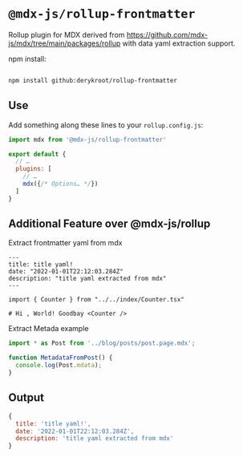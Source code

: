 # `@mdx-js/rollup-frontmatter`

Rollup plugin for MDX derived from https://github.com/mdx-js/mdx/tree/main/packages/rollup with data yaml extraction support.



npm install:

```sh

npm install github:derykroot/rollup-frontmatter

```

## Use

Add something along these lines to your `rollup.config.js`:

```js
import mdx from '@mdx-js/rollup-frontmatter'

export default {
  // …
  plugins: [
    // …
    mdx({/* Options… */})
  ]
}
```

## Additional Feature over @mdx-js/rollup

Extract frontmatter yaml from mdx

```
---
title: title yaml!
date: "2022-01-01T22:12:03.284Z"
description: "title yaml extracted from mdx"
---

import { Counter } from "../../index/Counter.tsx"

# Hi , World! Goodbay <Counter />
```

Extract Metada example

```js
import * as Post from '../blog/posts/post.page.mdx';

function MetadataFromPost() {
  console.log(Post.mdata);
}
```

## Output

```js
{
  title: 'title yaml!',
  date: '2022-01-01T22:12:03.284Z',
  description: 'title yaml extracted from mdx'
}
```
